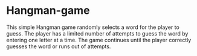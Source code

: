 # Hangman-game
This simple Hangman game randomly selects a word for the player to guess. The player has a limited number of attempts to guess the word by entering one letter at a time. The game continues until the player correctly guesses the word or runs out of attempts.
